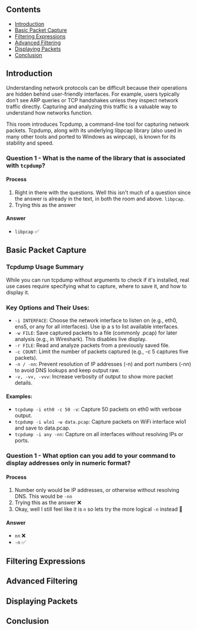 ## Contents
- [Introduction](#introduction)
- [Basic Packet Capture](#basic-packet-capture)
- [Filtering Expressions](#filtering-expressions)
- [Advanced Filtering](#advanced-filtering)
- [Displaying Packets](#displaying-packets)
- [Conclusion](#conclusion)


## Introduction
Understanding network protocols can be difficult because their operations are hidden behind user-friendly interfaces. For example, users typically don’t see ARP queries or TCP handshakes unless they inspect network traffic directly. Capturing and analyzing this traffic is a valuable way to understand how networks function.

This room introduces Tcpdump, a command-line tool for capturing network packets. Tcpdump, along with its underlying libpcap library (also used in many other tools and ported to Windows as winpcap), is known for its stability and speed.

### Question 1 - What is the name of the library that is associated with `tcpdump`?
#### Process
1. Right in there with the questions. Well this isn't much of a question since the answer is already in the text, in both the room and above. `libpcap`.
2. Trying this as the answer

#### Answer
- `libpcap` ✅

## Basic Packet Capture
### Tcpdump Usage Summary
While you can run tcpdump without arguments to check if it's installed, real use cases require specifying what to capture, where to save it, and how to display it.

### Key Options and Their Uses:
- `-i INTERFACE`: Choose the network interface to listen on (e.g., eth0, ens5, or any for all interfaces). Use ip a s to list available interfaces.
- `-w FILE`: Save captured packets to a file (commonly .pcap) for later analysis (e.g., in Wireshark). This disables live display.
- `-r FILE`: Read and analyze packets from a previously saved file.
- `-c COUNT`: Limit the number of packets captured (e.g., -c 5 captures five packets).
- `-n / -nn`: Prevent resolution of IP addresses (-n) and port numbers (-nn) to avoid DNS lookups and keep output raw.
- `-v, -vv, -vvv`: Increase verbosity of output to show more packet details.

#### Examples:
- `tcpdump -i eth0 -c 50 -v`: Capture 50 packets on eth0 with verbose output.
- `tcpdump -i wlo1 -w data.pcap`: Capture packets on WiFi interface wlo1 and save to data.pcap.
- `tcpdump -i any -nn`: Capture on all interfaces without resolving IPs or ports.

### Question 1 - What option can you add to your command to display addresses only in numeric format?
#### Process
1. Number only would be IP addresses, or otherwise without resolving DNS. This would be `-nn`
2. Trying this as the answer ❌
3. Okay, well I still feel like it is `n` so lets try the more logical `-n` instead 🫢

#### Answer
- `nn` ❌
- `-n` ✅


## Filtering Expressions
## Advanced Filtering
## Displaying Packets
## Conclusion
